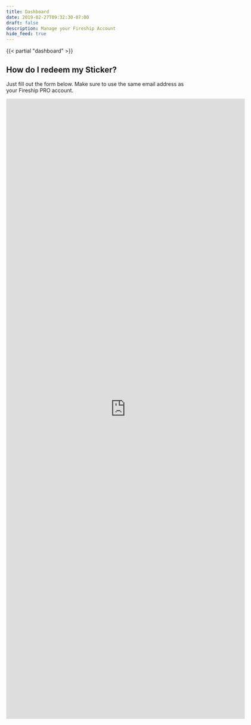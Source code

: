```yaml
---
title: Dashboard
date: 2019-02-27T09:32:30-07:00
draft: false
description: Manage your Fireship Account
hide_feed: true
---
```

{{< partial "dashboard" >}}

<allow-if level="pro">

  ## How do I redeem my Sticker?

  Just fill out the form below. Make sure to use the same email address as your Fireship PRO account. 

  <iframe src="https://docs.google.com/forms/d/e/1FAIpQLSe18TfAoxvdrSiT8TcwWNxDW_kQULkZeRRmUtDgoSBWKdYR7A/viewform?embedded=true" width="640" height="1663" frameborder="0" marginheight="0" marginwidth="0">Loading…</iframe>
</allow-if>



